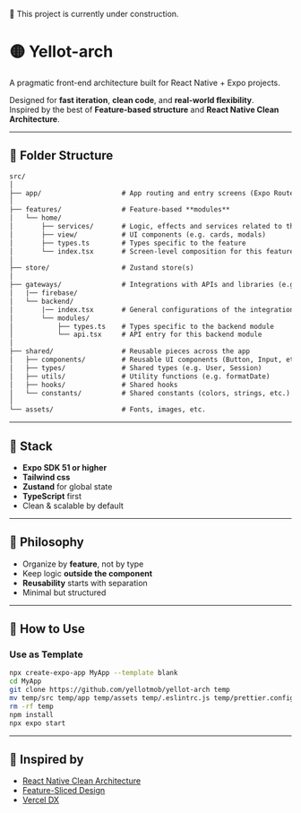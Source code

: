 
🔨 This project is currently under construction.

# 🟡 Yellot-arch

A pragmatic front-end architecture built for React Native + Expo projects.

Designed for **fast iteration**, **clean code**, and **real-world flexibility**.  
Inspired by the best of **Feature-based structure** and **React Native Clean Architecture**.

---

## 📁 Folder Structure

```txt
src/
│
├── app/                    # App routing and entry screens (Expo Router)
│
├── features/               # Feature-based **modules**
│   └── home/
│       ├── services/       # Logic, effects and services related to this module
│       ├── view/           # UI components (e.g. cards, modals)
│       ├── types.ts        # Types specific to the feature
│       └── index.tsx       # Screen-level composition for this feature
│
├── store/                  # Zustand store(s)
│
├── gateways/               # Integrations with APIs and libraries (e.g. analytics, firebase)
│   |── firebase/               
│   └── backend/
│       |── index.tsx       # General configurations of the integration (urls, pemissions, request/response structure, etc.)
│       └── modules/   
│           ├── types.ts    # Types specific to the backend module
│           └── api.tsx     # API entry for this backend module
│
├── shared/                 # Reusable pieces across the app
│   ├── components/         # Reusable UI components (Button, Input, etc.)
│   ├── types/              # Shared types (e.g. User, Session)
│   ├── utils/              # Utility functions (e.g. formatDate)
│   ├── hooks/              # Shared hooks
│   └── constants/          # Shared constants (colors, strings, etc.)
│
└── assets/                 # Fonts, images, etc. 
```

---

## 🔋 Stack

- **Expo SDK 51 or higher**
- **Tailwind css**
- **Zustand** for global state
- **TypeScript** first
- Clean & scalable by default

---

## 🧠 Philosophy

- Organize by **feature**, not by type
- Keep logic **outside the component**
- **Reusability** starts with separation
- Minimal but structured

---

## 🚀 How to Use

### Use as Template
```bash
npx create-expo-app MyApp --template blank
cd MyApp
git clone https://github.com/yellotmob/yellot-arch temp
mv temp/src temp/app temp/assets temp/.eslintrc.js temp/prettier.config.js .
rm -rf temp
npm install
npx expo start
```

---

## 🧩 Inspired by

- [React Native Clean Architecture](https://proandroiddev.com/clean-architecture-with-react-native-64f1fbc5a99d)
- [Feature-Sliced Design](https://feature-sliced.design/)
- [Vercel DX](https://vercel.com)
